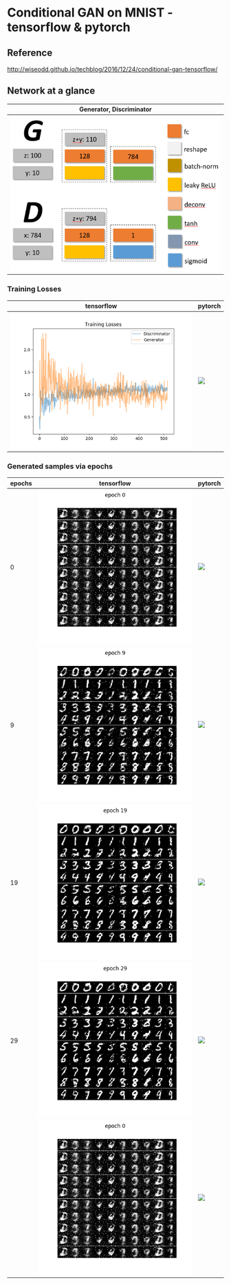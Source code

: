 # Conditional GAN on MNIST - tensorflow & pytorch

## Reference
http://wiseodd.github.io/techblog/2016/12/24/conditional-gan-tensorflow/

## Network at a glance

| **Generator**, **Discriminator** |
| --- |
| ![N](./assets/network_structure.png) |

### Training Losses

| tensorflow | pytorch |
| --- | --- |
| ![](./assets/losses_tf.png) | ![](./assets/losses_pytorch.png) |

### Generated samples via epochs

| epochs | tensorflow | pytorch |
| --- | --- | --- |
| 0 | ![](./assets/epoch_0_tf.png) | ![](./assets/epoch_0_pytorch.png) |
| 9 | ![](./assets/epoch_9_tf.png) | ![](./assets/epoch_9_pytorch.png) |
| 19 | ![](./assets/epoch_19_tf.png) | ![](./assets/epoch_19_pytorch.png) |
| 29 | ![](./assets/epoch_29_tf.png) | ![](./assets/epoch_29_pytorch.png) |
|  | ![](./assets/by_epochs_tf.gif) | ![](./assets/by_epochs_pytorch.gif) |

